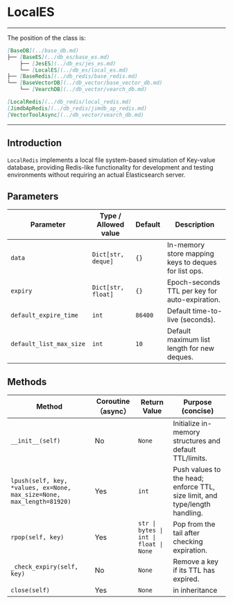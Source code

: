 # LocalES

---
The position of the class is:

```markdown
[BaseDB](../base_db.md)
├── [BaseES](../db_es/base_es.md)
    ├── [JesES](../db_es/jes_es.md)
    └── [LocalES](../db_es/local_es.md)
├── [BaseRedis](../db_redis/base_redis.md)
└── [BaseVectorDB](../db_vector/base_vector_db.md)
    └── [VearchDB](../db_vector/vearch_db.md)

[LocalRedis](../db_redis/local_redis.md)
[JimdbApRedis](../db_redis/jimdb_ap_redis.md)
[VectorToolAsync](../db_vector/vearch_db.md)
```

---

## Introduction

`LocalRedis` implements a local file system-based simulation of Key-value database, providing Redis-like functionality for development and testing environments without requiring an actual Elasticsearch server.

## Parameters

| Parameter               | Type / Allowed value | Default | Description                                          |
| ----------------------- | -------------------- | ------- | ---------------------------------------------------- |
| `data`                  | `Dict[str, deque]`   | `{}`    | In-memory store mapping keys to deques for list ops. |
| `expiry`                | `Dict[str, float]`   | `{}`    | Epoch-seconds TTL per key for auto-expiration.       |
| `default_expire_time`   | `int`                | `86400` | Default time-to-live (seconds).                      |
| `default_list_max_size` | `int`                | `10`    | Default maximum list length for new deques.          |


## Methods

| Method                                                                | Coroutine （async） | Return Value                           | Purpose (concise)                                                           |
| --------------------------------------------------------------------- | ----------------- | -------------------------------------- | --------------------------------------------------------------------------- |
| `__init__(self)`                                                      | No                | `None`                                 | Initialize in-memory structures and default TTL/limits.                     |
| `lpush(self, key, *values, ex=None, max_size=None, max_length=81920)` | Yes               | `int`                                  | Push values to the head; enforce TTL, size limit, and type/length handling. |
| `rpop(self, key)`                                                     | Yes               | `str \| bytes \| int \| float \| None` | Pop from the tail after checking expiration.                                |
| `_check_expiry(self, key)`                                            | No                | `None`                                 | Remove a key if its TTL has expired.                                        |
| `close(self)`                                                         | Yes               | `None`                                 | in inheritance                                                              |
